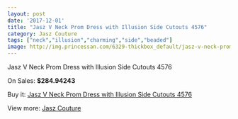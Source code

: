 ```yaml
---
layout: post
date: '2017-12-01'
title: "Jasz V Neck Prom Dress with Illusion Side Cutouts 4576"
category: Jasz Couture
tags: ["neck","illusion","charming","side","beaded"]
image: http://img.princessan.com/6329-thickbox_default/jasz-v-neck-prom-dress-with-illusion-side-cutouts-4576.jpg
---
```

Jasz V Neck Prom Dress with Illusion Side Cutouts 4576

On Sales: **$284.94243**
<a href="https://www.princessan.com/en/jasz-couture/2912-jasz-v-neck-prom-dress-with-illusion-side-cutouts-4576.html"><amp-img layout="responsive" width="600" height="600" src="//img.princessan.com/6329-thickbox_default/jasz-v-neck-prom-dress-with-illusion-side-cutouts-4576.jpg" alt="Jasz V Neck Prom Dress with Illusion Side Cutouts 4576 0" /></a>
<a href="https://www.princessan.com/en/jasz-couture/2912-jasz-v-neck-prom-dress-with-illusion-side-cutouts-4576.html"><amp-img layout="responsive" width="600" height="600" src="//img.princessan.com/6330-thickbox_default/jasz-v-neck-prom-dress-with-illusion-side-cutouts-4576.jpg" alt="Jasz V Neck Prom Dress with Illusion Side Cutouts 4576 1" /></a>

Buy it: [Jasz V Neck Prom Dress with Illusion Side Cutouts 4576](https://www.princessan.com/en/jasz-couture/2912-jasz-v-neck-prom-dress-with-illusion-side-cutouts-4576.html "Jasz V Neck Prom Dress with Illusion Side Cutouts 4576")

View more: [Jasz Couture](https://www.princessan.com/en/24-jasz-couture "Jasz Couture")